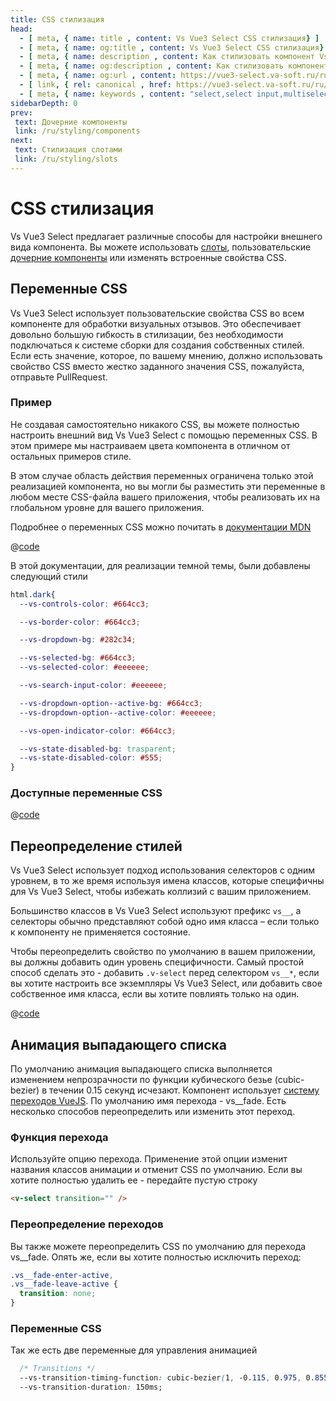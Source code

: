 ```yaml
---
title: CSS стилизация
head:
  - [ meta, { name: title , content: Vs Vue3 Select CSS стилизация} ]
  - [ meta, { name: og:title , content: Vs Vue3 Select CSS стилизация} ]
  - [ meta, { name: description , content: Как стилизовать компонент Vs Vue3 Select при помощи стилей CSS} ]
  - [ meta, { name: og:description , content: Как стилизовать компонент Vs Vue3 Select при помощи стилей CSS} ]
  - [ meta, { name: og:url , content: https://vue3-select.va-soft.ru/ru/styling/css/ } ]
  - [ link, { rel: canonical , href: https://vue3-select.va-soft.ru/ru/styling/css/ } ]
  - [ meta, { name: keywords , content: "select,select input,multiselect,vue,vue3,vue3 component,vue3 select,dropdown,styling"} ]
sidebarDepth: 0
prev:
 text: Дочерние компоненты
 link: /ru/styling/components
next:
 text: Стилизация слотами
 link: /ru/styling/slots
---
```


# CSS стилизация

Vs Vue3 Select предлагает различные способы для настройки внешнего вида компонента. Вы можете использовать 
[слоты](../../../ru/api/slots/), пользовательские [дочерние компоненты](../components/) или изменять встроенные свойства CSS.


## Переменные CSS

Vs Vue3 Select использует пользовательские свойства CSS во всем компоненте для обработки визуальных отзывов. Это
обеспечивает довольно большую гибкость в стилизации, без необходимости подключаться к системе сборки для создания 
собственных стилей. Если есть значение, которое, по вашему мнению, должно использовать свойство CSS вместо жестко
заданного значения CSS, пожалуйста, отправьте PullRequest.

### Пример

Не создавая самостоятельно никакого CSS, вы можете полностью настроить внешний вид Vs Vue3 Select с помощью переменных
CSS. В этом примере мы настраиваем цвета компонента в отличном от остальных примеров стиле.

В этом случае область действия переменных ограничена только этой реализацией компонента, но вы могли бы разместить эти
переменные в любом месте CSS-файла вашего приложения, чтобы реализовать их на глобальном уровне для вашего приложения.

Подробнее о переменных CSS можно почитать в [документации MDN](https://developer.mozilla.org/en-US/docs/Web/CSS/Using_CSS_custom_properties)

<CssVariables style="margin-top: 1rem;" />

@[code](../../../.vuepress/components/CssVariables.vue)

В этой документации, для реализации темной темы, были добавлены следующий стили
```css
html.dark{
  --vs-controls-color: #664cc3;

  --vs-border-color: #664cc3;

  --vs-dropdown-bg: #282c34;

  --vs-selected-bg: #664cc3;
  --vs-selected-color: #eeeeee;

  --vs-search-input-color: #eeeeee;

  --vs-dropdown-option--active-bg: #664cc3;
  --vs-dropdown-option--active-color: #eeeeee;

  --vs-open-indicator-color: #664cc3;

  --vs-state-disabled-bg: trasparent;
  --vs-state-disabled-color: #555;
}
```


### Доступные переменные CSS

@[code](../../../../../src/css/global/variables.css)

## Переопределение стилей

Vs Vue3 Select использует подход использования селекторов с одним уровнем, в то же время используя имена классов, 
которые специфичны для Vs Vue3 Select, чтобы избежать коллизий с вашим приложением.

Большинство классов в Vs Vue3 Select используют префикс `vs__`, а селекторы обычно представляют собой одно имя класса –
если только к компоненту не применяется состояние.

Чтобы переопределить свойство по умолчанию в вашем приложении, вы должны добавить один уровень специфичности. Самый
простой способ сделать это - добавить `.v-select` перед селектором `vs__*`, если вы хотите настроить все экземпляры 
Vs Vue3 Select, или добавить свое собственное имя класса, если вы хотите повлиять только на один.

<CssSpecificity />

@[code](../../../.vuepress/components/CssSpecificity.vue)

## Анимация выпадающего списка

По умолчанию анимация выпадающего списка выполняется изменением непрозрачности по функции кубического безье
(cubic-bezier) в течении 0.15 секунд исчезают. Компонент использует 
[систему переходов VueJS](https://vuejs.org/guide/built-ins/transition.html). По умолчанию имя перехода - vs__fade. Есть 
несколько способов переопределить или изменить этот переход.

### Функция перехода

Используйте опцию перехода. Применение этой опции изменит названия классов анимации и отменит CSS по умолчанию. 
Если вы хотите полностью удалить ее - передайте пустую строку

```html
<v-select transition="" />
```

### Переопределение переходов
Вы также можете переопределить CSS по умолчанию для перехода vs__fade. Опять же, если вы хотите полностью исключить 
переход:

```css
.vs__fade-enter-active,
.vs__fade-leave-active {
  transition: none;
}
```

### Переменные CSS 

Так же есть две переменные для управления анимацией
```css
  /* Transitions */
  --vs-transition-timing-function: cubic-bezier(1, -0.115, 0.975, 0.855);
  --vs-transition-duration: 150ms;
```

